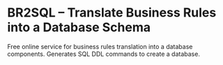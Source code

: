 # BR2SQL – Translate Business Rules into a Database Schema
Free online service for business rules translation into a database components. Generates SQL DDL commands to create a database.
